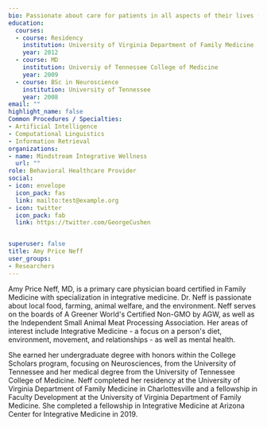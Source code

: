 ```yaml
---
bio: Passionate about care for patients in all aspects of their lives (diet, environment, mental health, and well-being).
education:
  courses:
  - course: Residency
    institution: University of Virginia Department of Family Medicine
    year: 2012
  - course: MD
    institution: Universiy of Tennessee College of Medicine
    year: 2009
  - course: BSc in Neuroscience
    institution: University of Tennessee
    year: 2008
email: ""
highlight_name: false
Common Procedures / Specialties:
- Artificial Intelligence
- Computational Linguistics
- Information Retrieval
organizations:
- name: Mindstream Integrative Wellness
  url: ""
role: Behavioral Healthcare Provider
social:
- icon: envelope
  icon_pack: fas
  link: mailto:test@example.org
- icon: twitter
  icon_pack: fab
  link: https://twitter.com/GeorgeCushen


superuser: false
title: Amy Price Neff
user_groups:
- Researchers
---
```


Amy Price Neff, MD, is a primary care physician board certified in Family Medicine with specialization in integrative medicine. Dr. Neff is passionate about local food, farming, animal welfare, and the environment. Neff serves on the boards of A Greener World's Certified Non-GMO by AGW, as well as the Independent Small Animal Meat Processing Association. Her areas of interest include Integrative Medicine - a focus on a person's diet, environment, movement, and relationships - as well as mental health.

She earned her undergraduate degree with honors within the College Scholars program, focusing on Neurosciences, from the University of Tennessee and her medical degree from the University of Tennessee College of Medicine. Neff completed her residency at the University of Virginia Department of Family Medicine in Charlottesville and a fellowship in Faculty Development at the University of Virginia Department of Family Medicine. She completed a fellowship in Integrative Medicine at Arizona Center for Integrative Medicine in 2019.
